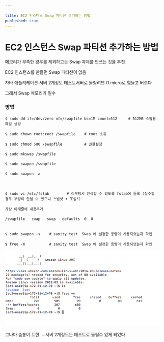 ```yaml
---

title: EC2 인스턴스 Swap 파티션 추가하는 방법
published: true
---
```



# EC2 인스턴스 Swap 파티션 추가하는 방법

메모리가 부족한 경우를 제외하고는 Swap 자체를 안쓰는 것을 추천 

EC2 인스턴스를 만들면 Swap 파티션이 없음 

자바 애플리케이션 서버 2개정도 테스트서버로 돌릴려면 t1.micro로 힘들고 버겹다 

그래서 Swap 메모리가 필수

### 방법

```
$ sudo dd if=/dev/zero of=/swapfile bs=1M count=512     # 512MB 스왑용 파일 생성
   
$ sudo chown root:root /swapfile    # root 소유
   
$ sudo chmod 600 /swapfile          # 권한설정
   
$ sudo mkswap /swapfile
   
$ sudo swapon /swapfile
  
$ sudo swapon -a
  
   
 
$ sudo vi /etc/fstab        # 리부팅시 인식할 수 있도록 fstab에 등록 (실수할 경우 부팅이 안될 수 있으니 스냅샷 + 조심!)
   
가장 아래줄에 내용추가
   
/swapfile   swap   swap   defaults  0  0
   
 
$ sudo swapon -s    # sanity test  Swap 에 설정한 용량이 사용되었는지 확인
   
$ free -m           # sanity test  Swap 에 설정한 용량이 사용되었는지 확인
```

![EC2-SWAP 1](/assets/imgs/2018/03/22/ec2-swap/01.png)

그나마 숨통이 트힌 ... 서버 2개정도는 테스트로 돌릴수 있게 되었다
